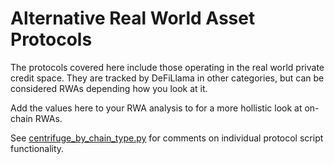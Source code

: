 # Alternative Real World Asset Protocols

The protocols covered here include those operating in the real world private credit space. They are tracked by DeFiLlama in other categories, but can be considered RWAs depending how you look at it.

Add the values here to your RWA analysis to for a more hollistic look at on-chain RWAs.

See [centrifuge_by_chain_type.py](https://github.com/check-sked/crypto_data_resources/blob/main/alternative_rwa/centrifuge_by_chain_type.py) for comments on individual protocol script functionality.
